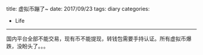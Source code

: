 title: 虚拟币蹦了~ 
date: 2017/09/23
tags: diary
categories:
  - Life
---

国内平台全部不能交易，现有币不能提现，转钱包需要手持认证。所有虚拟币爆跌，没盼头了。。。
